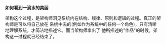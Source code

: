 **如何看到一滴水的美丽**

架构这个过程，是架构师洞见系统内在结构、规律、原则和逻辑的过程。真正的架构师是可以将自己放在
系统中去的(例如作为系统中的任何一个角色)，只有清晰地理解系统，才简洁地描述它。而当架构师拿出了
他所描述的"作品"的时候，架构这一过程就已经结束了。
